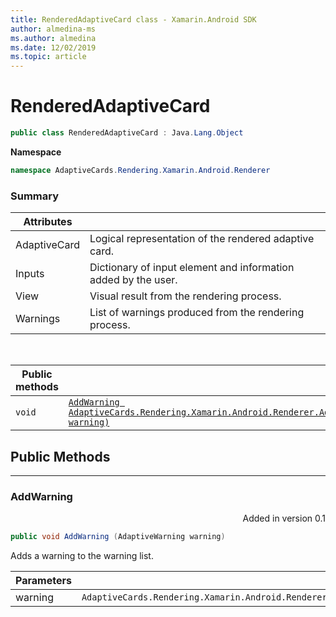 ```yaml
---
title: RenderedAdaptiveCard class - Xamarin.Android SDK
author: almedina-ms
ms.author: almedina
ms.date: 12/02/2019
ms.topic: article
---
```


# RenderedAdaptiveCard

```csharp
public class RenderedAdaptiveCard : Java.Lang.Object
```

**Namespace**

```csharp
namespace AdaptiveCards.Rendering.Xamarin.Android.Renderer
```

### Summary

| Attributes | |
| ---- | --- |
| AdaptiveCard | Logical representation of the rendered adaptive card. |
| Inputs | Dictionary of input element and information added by the user. |
| View | Visual result from the rendering process. |
| Warnings | List of warnings produced from the rendering process. |

&nbsp;

| Public methods | |
| --- | ---- |
| ```void``` | [```AddWarning AdaptiveCards.Rendering.Xamarin.Android.Renderer.AdaptiveWarning warning)```](#addwarning) |

## Public Methods

---

### <a id="addwarning"></a> AddWarning
<p style='text-align:right'>Added in version 0.1</p>

```csharp
public void AddWarning (AdaptiveWarning warning)

```

Adds a warning to the warning list.

| Parameters | |
| --- | --- |
| warning | ```AdaptiveCards.Rendering.Xamarin.Android.Renderer.AdaptiveWarning``` |
